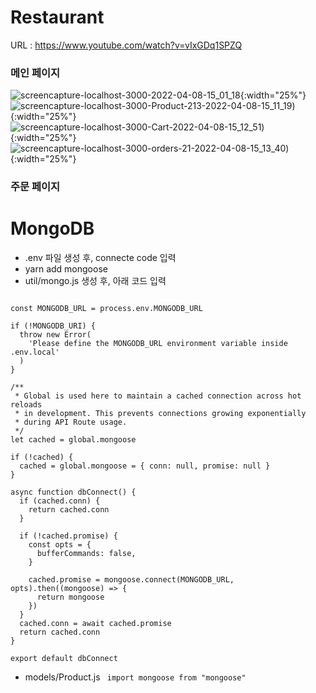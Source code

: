 # Restaurant

URL : https://www.youtube.com/watch?v=vIxGDq1SPZQ

### 메인 페이지
![screencapture-localhost-3000-2022-04-08-15_01_18](https://user-images.githubusercontent.com/62472117/162374352-694ecf37-f93b-43bb-8c6c-7a9704ee6362.png){:width="25%"}
![screencapture-localhost-3000-Product-213-2022-04-08-15_11_19](https://user-images.githubusercontent.com/62472117/162375283-6610ef2e-7649-4601-b3e5-16cfa29da8d6.png)){:width="25%"}
![screencapture-localhost-3000-Cart-2022-04-08-15_12_51](https://user-images.githubusercontent.com/62472117/162375414-22c13b62-1f52-4c6c-8379-09368cf9b5e9.png)){:width="25%"}
![screencapture-localhost-3000-orders-21-2022-04-08-15_13_40](https://user-images.githubusercontent.com/62472117/162375493-29687544-6194-4a78-b37b-e1b2229c0446.png)){:width="25%"}
### 주문 페이지

# MongoDB
- .env 파일 생성 후, connecte code 입력
- yarn add mongoose
- util/mongo.js 생성 후, 아래 코드 입력

``` import mongoose from 'mongoose'

const MONGODB_URL = process.env.MONGODB_URL

if (!MONGODB_URI) {
  throw new Error(
    'Please define the MONGODB_URL environment variable inside .env.local'
  )
}

/**
 * Global is used here to maintain a cached connection across hot reloads
 * in development. This prevents connections growing exponentially
 * during API Route usage.
 */
let cached = global.mongoose

if (!cached) {
  cached = global.mongoose = { conn: null, promise: null }
}

async function dbConnect() {
  if (cached.conn) {
    return cached.conn
  }

  if (!cached.promise) {
    const opts = {
      bufferCommands: false,
    }

    cached.promise = mongoose.connect(MONGODB_URL, opts).then((mongoose) => {
      return mongoose
    })
  }
  cached.conn = await cached.promise
  return cached.conn
}

export default dbConnect
```
- models/Product.js ``` import mongoose from "mongoose"```
